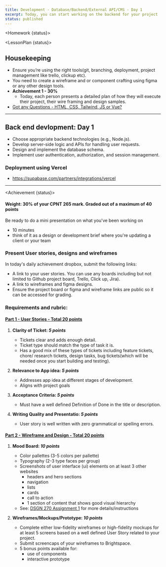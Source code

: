 ```yaml
---
title: Development - Database/Backend/External API/CMS - Day 1
excerpt: Today, you can start working on the backend for your project
status: published
---
```


<script>
	import Homework from "$lib/components/Homework.svelte";
	import LessonPlan from "$lib/components/LessonPlan.svelte";
	import Achievement from "$lib/components/Achievement.svelte";
</script>

<Homework {status}>

</Homework>

<LessonPlan {status}>

<h2>Housekeeping</h2>

- Ensure you’re using the right tools(git, branching, deployment, project management like trello, clickup etc).
- You need to create a wireframe and or component crafting using figma or any other design tools.
- **Achievement 1 - 30%** 
	- Today, each person presents a detailed plan of how they will execute their project, their wire framing and design samples.
- [Got any Questions - HTML, CSS, Tailwind, JS or Vue? ](https://ideaboardz.com/for/CPNT-265/5239734)

---

<h2>Back end devlopment: Day 1</h2>

- Choose appropriate backend technologies (e.g., Node.js).
- Develop server-side logic and APIs for handling user requests.
- Design and implement the database schema.
- Implement user authentication, authorization, and session management.

### Deployment using Vercel

- https://supabase.com/partners/integrations/vercel

</LessonPlan>

---

<Achievement {status}>

#### Weight: 30% of your CPNT 265 mark. Graded out of a maximum of 40 points

Be ready to do a mini presentation on what you've been working on
  - 10 minutes
  - think of it as a design or development brief where you're updating a client or your team

### Present User stories, designs and wireframes

In today's daily achievement dropbox, submit the following links:

- A link to your user stories. You can use any boards including but not limited to Github project board, Trello, Click up, Jira).
- A link to wireframes and figma designs.
- Ensure the project board or figma and wireframe links are public so it can be accessed for grading.


### Requirements and rubric:

#### <ins>Part 1 - User Stories - Total 20 points</ins>

1. **Clarity of Ticket: _5 points_**
    - Tickets clear and adds enough detail. 
    - Ticket type should match the type of task it is. 
    - Has a good mix of these types of tickets including feature tickets, chore/  research tickets, design tasks, bug tickets(which will be needed once you start building and testing).

2. **Relevance to App idea: _5 points_**
    - Addresses app idea at different stages of development. 
    - Aligns with project goals

3. **Acceptance Criteria: _5 points_**
    - Must have a well defined Definition of Done in the title or description.

4. **Writing Quality and Presentatio: _5 points_**  
    - User story is well written with zero grammatical or spelling errors.         


#### <ins>Part 2 - Wireframe and Design - Total 20 points</ins>
1. **Mood Board: _10 points_**
   - Color pallettes (3-5 colors per pallette)
   - Typography (2-3 type faces per group)
   - Screenshots of user interface (ui) elements on at least 3 other websites
     - headers and hero sections
     - navigation
     - lists
     - cards
     - call to action
     - 1 section of content that shows good visual hierarchy
   - See: [DSGN 270 Assignment 1](/courses/dsgn-270/assessments/assignment-1) for more details/instructions

2. **Wireframes/Mockups/Prototype: _10 points_**
   - Complete either low-fidelity wireframes or high-fidelity mockups for at least 5 screens based on a well defined User Story related to your project.
   - Submit screencaps of your wireframes to Brightspace.
   - 5 bonus points available for:
     - use of components
     - interactive prototype

</Achievement>



